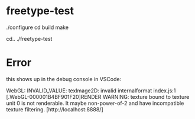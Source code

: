 # freetype-test

./configure
cd build
make

cd..
./freetype-test


# Error
this shows up in the debug console in VSCode:

WebGL: INVALID_VALUE: texImage2D: invalid internalformat
index.js:1
[.WebGL-000001B4BF901F20]RENDER WARNING: texture bound to texture unit 0 is not renderable. It maybe non-power-of-2 and have incompatible texture filtering. [http://localhost:8888/]

